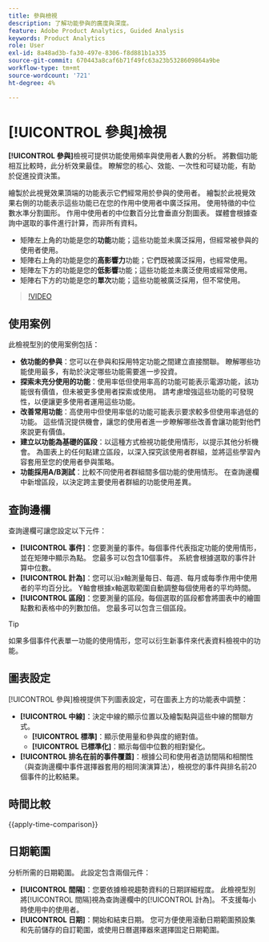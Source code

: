 ```yaml
---
title: 參與檢視
description: 了解功能參與的廣度與深度。
feature: Adobe Product Analytics, Guided Analysis
keywords: Product Analytics
role: User
exl-id: 8a48ad3b-fa30-497e-8306-f8d881b1a335
source-git-commit: 670443a8caf6b71f49fc63a23b5328609864a9be
workflow-type: tm+mt
source-wordcount: '721'
ht-degree: 4%

---
```


# [!UICONTROL 參與]檢視

**[!UICONTROL 參與]**&#x200B;檢視可提供功能使用頻率與使用者人數的分析。 將數個功能相互比較時，此分析效果最佳。 瞭解您的核心、效能、一次性和可疑功能，有助於促進投資決策。

繪製於此視覺效果頂端的功能表示它們經常用於參與的使用者。 繪製於此視覺效果右側的功能表示這些功能已在您的作用中使用者中廣泛採用。 使用特徵的中位數水準分割圖形。 作用中使用者的中位數百分比會垂直分割圖表。 媒體會根據查詢中選取的事件進行計算，而非所有資料。

* 矩陣左上角的功能是您的&#x200B;**功能**&#x200B;功能；這些功能並未廣泛採用，但經常被參與的使用者使用。
* 矩陣右上角的功能是您的&#x200B;**高影響力**&#x200B;功能；它們既被廣泛採用，也經常使用。
* 矩陣左下方的功能是您的&#x200B;**低影響**&#x200B;功能；這些功能並未廣泛使用或經常使用。
* 矩陣右下方的功能是您的&#x200B;**單次**&#x200B;功能；這些功能被廣泛採用，但不常使用。

>[!VIDEO](https://video.tv.adobe.com/v/3429489/&learn=on)

## 使用案例

此檢視型別的使用案例包括：

* **依功能的參與**：您可以在參與和採用特定功能之間建立直接關聯。 瞭解哪些功能使用最多，有助於決定哪些功能需要進一步投資。
* **探索未充分使用的功能**：使用率低但使用率高的功能可能表示電源功能，該功能很有價值，但未被更多使用者探索或使用。 請考慮增強這些功能的可發現性，以便讓更多使用者運用這些功能。
* **改善常用功能**：高使用中但使用率低的功能可能表示要求較多但使用率過低的功能。 這些情況提供機會，讓您的使用者進一步瞭解哪些改善會讓功能對他們來說更有價值。
* **建立以功能為基礎的區段**：以這種方式檢視功能使用情形，以提示其他分析機會。 為圖表上的任何點建立區段，以深入探究該使用者群組，並將這些學習內容套用至您的使用者參與策略。
* **功能採用A/B測試**：比較不同使用者群組間多個功能的使用情形。 在查詢邊欄中新增區段，以決定跨主要使用者群組的功能使用差異。

## 查詢邊欄

查詢邊欄可讓您設定以下元件：

* **[!UICONTROL 事件]**：您要測量的事件。每個事件代表指定功能的使用情形，並在矩陣中顯示為點。 您最多可以包含10個事件。 系統會根據選取的事件計算中位數。
* **[!UICONTROL 計為]**：您可以沿x軸測量每日、每週、每月或每季作用中使用者的平均百分比。 Y軸會根據x軸選取範圍自動調整每個使用者的平均時間。
* **[!UICONTROL 區段]**：您要測量的區段。每個選取的區段都會將圖表中的繪圖點數和表格中的列數加倍。 您最多可以包含三個區段。

>[!TIP]
>
>如果多個事件代表單一功能的使用情形，您可以衍生新事件來代表資料檢視中的功能。

## 圖表設定

[!UICONTROL 參與]檢視提供下列圖表設定，可在圖表上方的功能表中調整：

* **[!UICONTROL 中線]**：決定中線的顯示位置以及繪製點與這些中線的關聯方式。
   * **[!UICONTROL 標準]**：顯示使用量和參與度的絕對值。
   * **[!UICONTROL 已標準化]**：顯示每個中位數的相對變化。
* **[!UICONTROL 排名在前的事件覆蓋]**：根據公司和使用者造訪間隔和相關性（與查詢邊欄中事件選擇器套用的相同演演算法），檢視您的事件與排名前20個事件的比較結果。

## 時間比較

{{apply-time-comparison}}

## 日期範圍

分析所需的日期範圍。 此設定包含兩個元件：

* **[!UICONTROL 間隔]**：您要依據檢視趨勢資料的日期詳細程度。 此檢視型別將[!UICONTROL 間隔]視為查詢邊欄中的[!UICONTROL 計為]。 不支援每小時使用中的使用者。
* **[!UICONTROL 日期]**：開始和結束日期。 您可方便使用滾動日期範圍預設集和先前儲存的自訂範圍，或使用日曆選擇器來選擇固定日期範圍。
